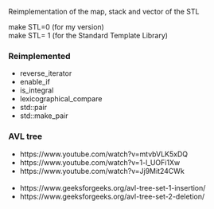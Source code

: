 Reimplementation of the map, stack and vector of the STL

make STL=0 (for my version) <br>
make STL= 1 (for the Standard Template Library)

<h3>Reimplemented</h3>
<ul>
<li>reverse_iterator</li>
<li>enable_if</li>
<li>is_integral</li>
<li>lexicographical_compare</li>
<li>std::pair</li>
<li>std::make_pair</li>
</ul>

<h3>AVL tree</h3>
<ul>
<li>https://www.youtube.com/watch?v=mtvbVLK5xDQ</li>
<li>https://www.youtube.com/watch?v=1-l_UOFi1Xw</li>
<li>https://www.youtube.com/watch?v=Jj9Mit24CWk</li>
<br>
<li>https://www.geeksforgeeks.org/avl-tree-set-1-insertion/</li>
<li>https://www.geeksforgeeks.org/avl-tree-set-2-deletion/</li>
</ul>

